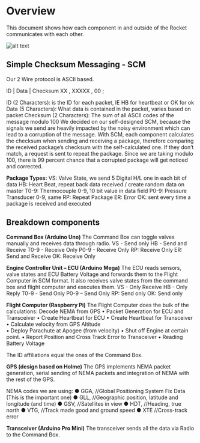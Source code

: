 # Overview
This document shows how each component in and outside of the Rocket communicates with each other. 

![alt text](https://github.com/Waldibaldi123/Rocket-Communication-Protocols/documentation/diagram.png)

## Simple Checksum Messaging - SCM
Our 2 Wire protocol is ASCII based.

ID   |      Data     |  Checksum
XX  ,   XXXXX   ,       00	;

ID 			(2 Characters): is the ID for each packet, IE HB for heartbeat or OK for ok
Data 		(5 Characters): What data is contained in the packet, varies based on packet
Checksum 	(2 Characters): The sum of all ASCII codes of the message modulo 100
We decided on our self-designed SCM, because the signals we send are heavily impacted by the noisy environment which can lead to a corruption of the message. With SCM, each component calculates the checksum when sending and receiving a package, therefore comparing the received package’s checksum with the self-calculated one. If they don’t match, a request is sent to repeat the package. Since we are taking modulo 100, there is 99 percent chance that a corrupted package will get noticed and corrected.

**Package Types:**
VS: Valve State, we send 5 Digital H/L one in each bit of data 
HB: Heart Beat, repeat back data received / create random data on master
T0-9: Thermocouple 0-9, 10 bit value in data field
P0-9:  Pressure Transducer 0-9, same 
RP: Repeat Package
ER: Error
OK: sent every time a package is received and executed 

## Breakdown components
**Command Box (Arduino Uno)**
The Command Box can toggle valves manually and receives data through radio.
VS - Send only
HB - Send and Receive
T0-9 - Receive Only
P0-9 - Receive Only
RP: Receive Only
ER: Send and Receive
OK: Receive Only

**Engine Controller Unit – ECU (Arduino Mega)**
The ECU reads sensors, valve states and ECU Battery Voltage and forwards them to the Flight Computer in SCM format. It also receives valve states from the command box and flight computer and executes them.
VS - Only Receive
HB - Only Reply
T0-9 - Send Only
P0-9 – Send Only
RP: Send only
OK: Send only

**Flight Computer (Raspberry Pi)**
The Flight Computer does the bulk of the calculations: 
Decode NEMA from GPS
•	Packet Generation for ECU and Transceiver
•	Create Heartbeat for ECU
•	Create Heartbeat for Transceiver
•	Calculate velocity from GPS Altitude  
•	Deploy Parachute at Apogee (from velocity)
•	Shut off Engine at certain point.
•	Report Position and Cross Track Error to Transceiver
•	Reading Battery Voltage

The ID affiliations equal the ones of the Command Box.

**GPS (design based on Holme)**
The GPS implements NEMA packet generation, serial sending of NEMA packets and integration of NEMA with the rest of the GPS.

NEMA codes we are using:
●	GGA,    //Global Positioning System Fix Data (This is the important one)
●	GLL,    //Geographic position, latitude and longitude (and time)
●	GSV,    //Satellites in view
●	HDT,    //Heading, true north
●	VTG,    //Track made good and ground speed
●	XTE     //Cross-track error

**Transceiver (Arduino Pro Mini)**
The transceiver sends all the data via Radio to the Command Box.


